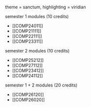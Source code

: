 theme = sanctum, highlighting = viridian

semester 1 modules (10 credits)
- [[COMP24011]]
- [[COMP21111]]
- [[COMP22111]]
- [[COMP23311]]

semester 2 modules (10 credits)
- [[COMP25212]]
- [[COMP27112]]
- [[COMP23412]]
- [[COMP24112]]

semester 1 + 2 modules (20 credits)
- [[COMP26120]]
- [[COMP26020]]
